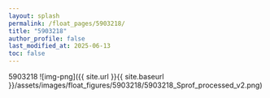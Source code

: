 ```yaml
---
layout: splash
permalink: /float_pages/5903218/
title: "5903218"
author_profile: false
last_modified_at: 2025-06-13
toc: false
---
```

 
5903218
![img-png]({{ site.url }}{{ site.baseurl }}/assets/images/float_figures/5903218/5903218_Sprof_processed_v2.png)